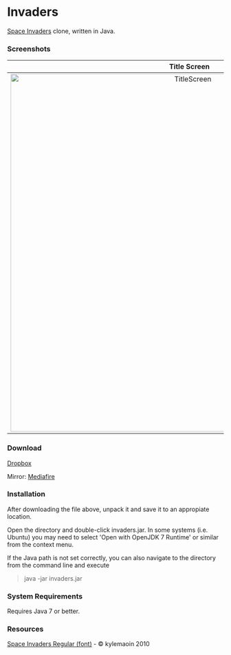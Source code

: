 Invaders
=
[Space Invaders](http://en.wikipedia.org/wiki/Space_Invaders) clone, written in Java.

### Screenshots
 

Title Screen               |  Game Screen              | Boss Screen
:-------------------------:|:-------------------------:|:---------
<img width="832" alt="TitleScreen" src="https://github.com/user-attachments/assets/8444ee2b-1ed2-4322-a79b-d7d93a664eef">  |  <img width="832" alt="GameScreen" src="https://github.com/user-attachments/assets/67d90d13-6cac-4d8a-88a7-afc9e7f8ed61"> | <img width="832" alt="BossScreen" src="https://github.com/user-attachments/assets/107d5034-17b0-410a-9a38-bbf86facb3df">



### Download
[Dropbox](https://dl.dropboxusercontent.com/u/23829102/invaders.zip)

Mirror: [Mediafire](http://www.mediafire.com/download/kwv9s90j9i1o4kc/invaders.zip)

### Installation
After downloading the file above, unpack it and save it to an appropiate location.

Open the directory and double-click invaders.jar. In some systems (i.e. Ubuntu) you may need to select 'Open with OpenJDK 7 Runtime' or similar from the context menu.

If the Java path is not set correctly, you can also navigate to the directory from the command line and execute

>java -jar invaders.jar

### System Requirements
Requires Java 7 or better.

### Resources
[Space Invaders Regular (font)](http://www.fonts2u.com/space-invaders-regular.font) - &copy; kylemaoin 2010
